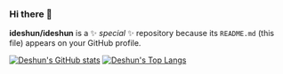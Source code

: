 ### Hi there 👋

**ideshun/ideshun** is a ✨ _special_ ✨ repository because its `README.md` (this file) appears on your GitHub profile.

[![Deshun's GitHub stats](https://github-readme-stats.vercel.app/api?username=ideshun&count_private=true&show_icons=true)](https://github.com/ideshun)
[![Deshun's Top Langs](https://github-readme-stats.vercel.app/api/top-langs/?username=ideshun&layout=compact)](https://github.com/ideshun)
